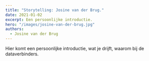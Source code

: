 ```yaml
---
title: "Storytelling: Josine van der Brug."
date: 2021-01-02
excerpt: Een persoonlijke introductie.
hero: "/images/josine-van-der-brug.jpg"
authors:
  - Josine van der Brug
---
```


Hier komt een persoonlijke introductie, wat je drijft, waarom bij de dataverbinders.